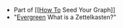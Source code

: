 - Part of [[[How To](<[[How To.md>) Seed Your Graph]]
- "[Evergreen](<Evergreen.md>) What is a Zettelkasten?"
